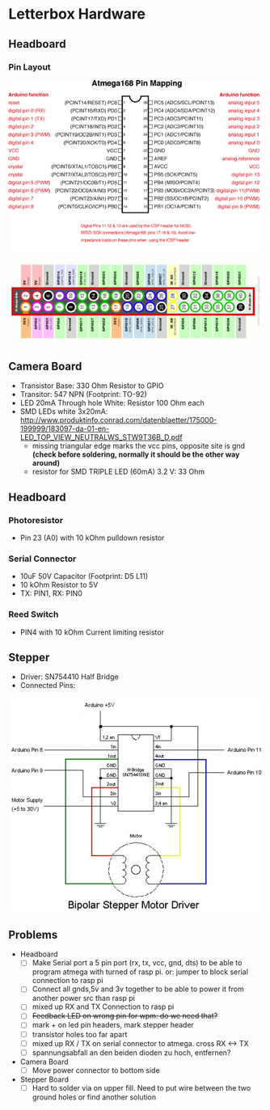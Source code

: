 # Letterbox Hardware

## Headboard

### Pin Layout

 ![Atmega168PinMap2](images/Atmega168PinMap2.png)

 ![Raspberry-Pi-GPIO-Layout-Model-B-Plus](images/Raspberry-Pi-GPIO-Layout-Model-B-Plus.png)

## Camera Board

* Transistor Base: 330 Ohm Resistor to GPIO
* Transitor: 547 NPN (Footprint: TO-92)
* LED 20mA Through hole White:  Resistor 100 Ohm each
* SMD LEDs white 3x20mA: http://www.produktinfo.conrad.com/datenblaetter/175000-199999/183097-da-01-en-LED_TOP_VIEW_NEUTRALWS_STW9T36B_D.pdf
  * missing triangular edge marks the vcc pins, opposite site is gnd **(check before soldering, normally it should be the other way around)**
  * resistor for SMD TRIPLE LED (60mA) 3.2 V: 33 Ohm


## Headboard

### Photoresistor

* Pin 23 (A0) with 10 kOhm pulldown resistor

### Serial Connector

* 10uF 50V Capacitor (Footprint: D5 L11)
* 10 kOhm Resistor to 5V
* TX: PIN1, RX: PIN0


### Reed Switch

* PIN4 with 10 kOhm Current limiting resistor


## Stepper

* Driver: SN754410 Half Bridge
* Connected Pins: 

![bipolar-stepper-drive](images/bipolar-stepper-drive.jpg)



## Problems

- Headboard
  * [ ] Make Serial port a 5 pin port (rx, tx, vcc, gnd, dts) to be able to program atmega with turned of rasp pi. or: jumper to block serial connection to rasp pi
  * [ ] Connect all gnds,5v and 3v together to be able to power it from another power src than rasp pi
  * [ ] mixed up RX and TX Connection to rasp pi
  * [ ] ~~Feedback LED on wrong pin for wpm: do we need that?~~
  * [ ] mark + on led pin headers, mark stepper header
  * [ ] transistor holes too far apart
  * [ ] mixed up RX / TX on serial connector to atmega. cross RX <-> TX
  * [ ] spannungsabfall an den beiden dioden zu hoch, entfernen?
- Camera Board
  * [ ] Move power connector to bottom side
- Stepper Board
  * [ ] Hard to solder via on upper fill. Need to put wire between the two ground holes or find another solution